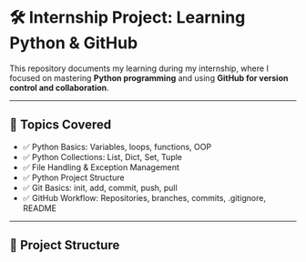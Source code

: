 # 🛠️ Internship Project: Learning Python & GitHub

This repository documents my learning during my internship, where I focused on mastering **Python programming** and using **GitHub for version control and collaboration**.

---

## 📘 Topics Covered

- ✅ Python Basics: Variables, loops, functions, OOP
- ✅ Python Collections: List, Dict, Set, Tuple
- ✅ File Handling & Exception Management
- ✅ Python Project Structure
- ✅ Git Basics: init, add, commit, push, pull
- ✅ GitHub Workflow: Repositories, branches, commits, .gitignore, README

---

## 📁 Project Structure

